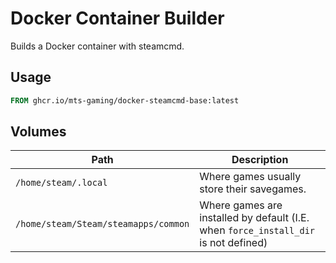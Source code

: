 # Docker Container Builder

Builds a Docker container with steamcmd.

## Usage

```Dockerfile
FROM ghcr.io/mts-gaming/docker-steamcmd-base:latest
```

## Volumes

| Path                                 | Description                                                                         |
|--------------------------------------|-------------------------------------------------------------------------------------|
| `/home/steam/.local`                 | Where games usually store their savegames.                                          |
| `/home/steam/Steam/steamapps/common` | Where games are installed by default (I.E. when `force_install_dir` is not defined) |

